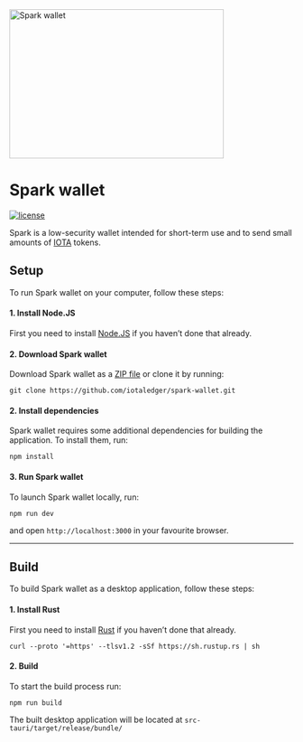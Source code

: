 <img src="https://raw.githubusercontent.com/iotaledger/spark-wallet/master/assets/spark-wallet.jpg" alt="Spark wallet" width="380" height="264"/>

# Spark wallet

<p>
  <a href="https://github.com/iotaledger/spark-wallet/blob/master/LICENSE">
    <img src="https://img.shields.io/github/license/iotaledger/spark-wallet.svg" alt="license">
  </a>
</p>

Spark is a low-security wallet intended for short-term use and to send small amounts of [IOTA](https://www.iota.org) tokens.

## Setup

To run Spark wallet on your computer, follow these steps:

#### 1. Install Node.JS

First you need to install [Node.JS](https://nodejs.org) if you haven’t done that already.

#### 2. Download Spark wallet

Download Spark wallet as a [ZIP file](https://github.com/iotaledger/spark-wallet/archive/master.zip) or clone it by running:

```
git clone https://github.com/iotaledger/spark-wallet.git
```

#### 2. Install dependencies

Spark wallet requires some additional dependencies for building the application. To install them, run:

```
npm install
```

#### 3. Run Spark wallet

To launch Spark wallet locally, run:

```
npm run dev
```

and open `http://localhost:3000` in your favourite browser.

---

## Build

To build Spark wallet as a desktop application, follow these steps:

#### 1. Install Rust

First you need to install [Rust](https://www.rust-lang.org/) if you haven’t done that already.

```
curl --proto '=https' --tlsv1.2 -sSf https://sh.rustup.rs | sh
```

#### 2. Build

To start the build process run:

```
npm run build
```

The built desktop application will be located at `src-tauri/target/release/bundle/`
